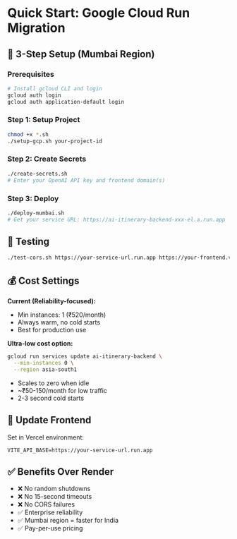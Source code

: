 # Quick Start: Google Cloud Run Migration

## 🚀 3-Step Setup (Mumbai Region)

### Prerequisites
```bash
# Install gcloud CLI and login
gcloud auth login
gcloud auth application-default login
```

### Step 1: Setup Project
```bash
chmod +x *.sh
./setup-gcp.sh your-project-id
```

### Step 2: Create Secrets
```bash
./create-secrets.sh
# Enter your OpenAI API key and frontend domain(s)
```

### Step 3: Deploy
```bash
./deploy-mumbai.sh
# Get your service URL: https://ai-itinerary-backend-xxx-el.a.run.app
```

## 🧪 Testing
```bash
./test-cors.sh https://your-service-url.run.app https://your-frontend.vercel.app
```

## 💰 Cost Settings

**Current (Reliability-focused):**
- Min instances: 1 (₹520/month)
- Always warm, no cold starts
- Best for production use

**Ultra-low cost option:**
```bash
gcloud run services update ai-itinerary-backend \
  --min-instances 0 \
  --region asia-south1
```
- Scales to zero when idle
- ~₹50-150/month for low traffic
- 2-3 second cold starts

## 🔄 Update Frontend
Set in Vercel environment:
```
VITE_API_BASE=https://your-service-url.run.app
```

## ✅ Benefits Over Render
- ❌ No random shutdowns
- ❌ No 15-second timeouts  
- ❌ No CORS failures
- ✅ Enterprise reliability
- ✅ Mumbai region = faster for India
- ✅ Pay-per-use pricing
